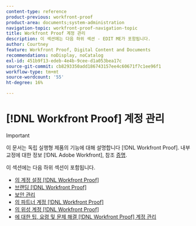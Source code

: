 ```yaml
---
content-type: reference
product-previous: workfront-proof
product-area: documents;system-administration
navigation-topic: workfront-proof-navigation-topic
title: Workfront Proof 계정 관리
description: 이 섹션에는 다음 하위 섹션 - EDIT ME가 포함됩니다.
author: Courtney
feature: Workfront Proof, Digital Content and Documents
recommendations: noDisplay, noCatalog
exl-id: 451b9f13-edeb-4e4b-9cee-d1a053bea17c
source-git-commit: cb8293350add186743157ee4c60671f7c1ee96f1
workflow-type: tm+mt
source-wordcount: '55'
ht-degree: 16%

---
```


# [!DNL Workfront Proof] 계정 관리

>[!IMPORTANT]
>
>이 문서는 독립 실행형 제품의 기능에 대해 설명합니다 [!DNL Workfront Proof]. 내부 교정에 대한 정보 [!DNL Adobe Workfront], 참조 [증명](../../review-and-approve-work/proofing/proofing.md).

이 섹션에는 다음 하위 섹션이 포함됩니다.

* [의 계정 설정 [!DNL Workfront Proof]](../../workfront-proof/wp-acct-admin/account-settings/account-settings.md)
* [브랜딩 [!DNL Workfront Proof]](../../workfront-proof/wp-acct-admin/branding/branding.md)
* [보안 관리](../../workfront-proof/wp-acct-admin/managing-security/manage-security.md)
* [의 파트너 계정 [!DNL Workfront Proof]](../../workfront-proof/wp-acct-admin/partner-accounts/partner-accounts.md)
* [의 위성 계정 [!DNL Workfront Proof]](../../workfront-proof/wp-acct-admin/satellite-accounts/satellite-accounts.md)
* [에 대한 팁, 요령 및 문제 해결 [!DNL Workfront Proof] 계정 관리](../../workfront-proof/wp-acct-admin/tips-tricks-and-troubleshooting/tips-tricks-and-troubleshooting.md)

